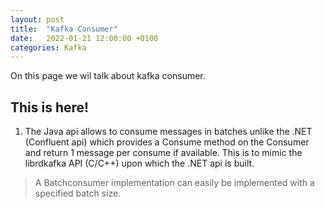 ```yaml
---
layout: post
title:  "Kafka Consumer"
date:   2022-01-21 12:00:00 +0100
categories: Kafka
---
```


On this page we wil talk about kafka consumer.

## This is here!

1) The Java api allows to consume messages in batches unlike the .NET (Confluent api) which provides a Consume method on the Consumer and return 1 message per consume if available.  This is to mimic the librdkafka API (C/C++) upon which the .NET api is built.
> A Batchconsumer implementation can easily be implemented with a specified batch size.
